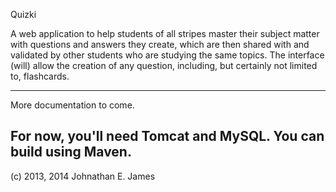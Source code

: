Quizki

A web application to help students of all stripes master their subject matter with questions and answers they create, which are then shared with and validated by other students who are studying the same topics. The interface (will) allow the creation of any question, including, but certainly not limited to, flashcards.

---
More documentation to come.

For now, you'll need Tomcat and MySQL. You can build using Maven.
---

(c) 2013, 2014 Johnathan E. James